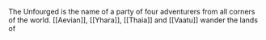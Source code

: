 The Unfourged is the name of a party of four adventurers from all corners of the world. [[Aevian]], [[Yhara]], [[Thaia]] and [[Vaatu]] wander the lands of 
